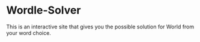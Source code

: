 # Wordle-Solver
This is an interactive site that gives you the possible solution for World from your word choice.
